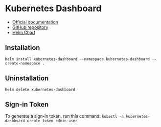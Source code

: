 # Kubernetes Dashboard

* [Official
  documentation](https://kubernetes.io/docs/tasks/access-application-cluster/web-ui-dashboard/)
* [GitHub repository](https://github.com/kubernetes/dashboard)
* [Helm
  Chart](https://artifacthub.io/packages/helm/k8s-dashboard/kubernetes-dashboard)

## Installation

`helm install kubernetes-dashboard --namespace kubernetes-dashboard
--create-namespace .`

## Uninstallation

`helm delete kubernetes-dashboard`

## Sign-in Token

To generate a sign-in token, run this command: `kubectl -n kubernetes-dashboard
create token admin-user`

